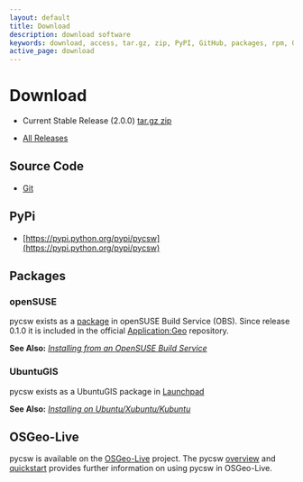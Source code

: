 ```yaml
---
layout: default
title: Download
description: download software
keywords: download, access, tar.gz, zip, PyPI, GitHub, packages, rpm, OSGeo-Live, ppa
active_page: download
---
```


# Download <span class="glyphicon glyphicon-download"> </span>

* Current Stable Release (2.0.0) <a class="btn btn-default" href="http://download.osgeo.org/pycsw/pycsw-2.0.0.tar.gz">tar.gz <span class="glyphicon glyphicon-compressed"> </span></a> <a class="btn btn-default" href="http://download.osgeo.org/pycsw/pycsw-2.0.0.zip">zip <span class="glyphicon glyphicon-compressed"> </span></a>

* [All Releases](http://download.osgeo.org/pycsw/)

## Source Code

* [Git](https://github.com/geopython/pycsw)

## PyPi

* [https://pypi.python.org/pypi/pycsw](https://pypi.python.org/pypi/pycsw)

## Packages

### openSUSE

pycsw exists as a [package](https://build.opensuse.org/package/show?package=python-pycsw&project=Application%3AGeo) in openSUSE Build Service (OBS). Since release 0.1.0 it is included in the official [Application:Geo](https://build.opensuse.org/project/show?project=Application%3AGeo) repository.

__See Also:__ [_Installing from an OpenSUSE Build Service_](http://docs.pycsw.org/en/latest/installation.html#opensuse)

### UbuntuGIS

pycsw exists as a UbuntuGIS package in [Launchpad](https://launchpad.net/~ubuntugis/+archive/ubuntu/ubuntugis-unstable/+packages?field.name_filter=pycsw&field.status_filter=published&field.series_filter=)

__See Also:__ [_Installing on Ubuntu/Xubuntu/Kubuntu_](http://docs.pycsw.org/en/latest/installation.html#ubuntu)

## OSGeo-Live

pycsw is available on the [OSGeo-Live](http://live.osgeo.org/) project.  The pycsw [overview](http://live.osgeo.org/en/overview/pycsw_overview.html) and [quickstart](http://live.osgeo.org/en/quickstart/pycsw_quickstart.html) provides further information on using pycsw in OSGeo-Live.
